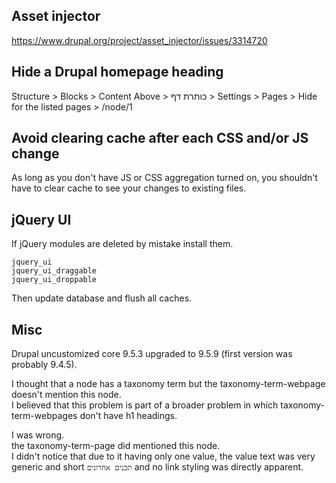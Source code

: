 ## Asset injector

https://www.drupal.org/project/asset_injector/issues/3314720

## Hide a Drupal homepage heading

Structure > Blocks > Content Above > 	כותרת דף > Settings > Pages > Hide for the listed pages > /node/1

## Avoid clearing cache after each CSS and/or JS change

As long as you don't have JS or CSS aggregation turned on, you shouldn't have to clear cache to see your changes to existing files.

## jQuery UI

If jQuery modules are deleted by mistake install them.

```shell
jquery_ui
jquery_ui_draggable
jquery_ui_droppable
```

Then update database and flush all caches.


## Misc

Drupal uncustomized core 9.5.3 upgraded to 9.5.9 (first version was probably 9.4.5).

I thought that a node has a taxonomy term but the taxonomy-term-webpage doesn't mention this node.<br>
I believed that this problem is part of a broader problem in which taxonomy-term-webpages don't have h1 headings.

I was wrong.<br>
the taxonomy-term-page did mentioned this node.<br>
I didn't notice that due to it having only one value, the value text was very generic and short `תכנים אחרונים` and no link styling was directly apparent.
